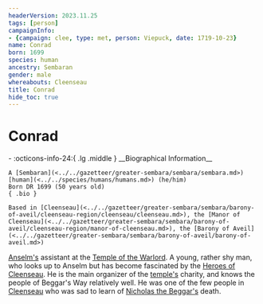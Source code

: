 ```yaml
---
headerVersion: 2023.11.25
tags: [person]
campaignInfo:
- {campaign: clee, type: met, person: Viepuck, date: 1719-10-23}
name: Conrad
born: 1699
species: human
ancestry: Sembaran
gender: male
whereabouts: Cleenseau
title: Conrad
hide_toc: true
---
```

# Conrad
<div class="grid cards ext-narrow-margin ext-one-column" markdown>
- :octicons-info-24:{ .lg .middle } __Biographical Information__

    A [Sembaran](<../../gazetteer/greater-sembara/sembara/sembara.md>) [human](<../../species/humans/humans.md>) (he/him)  
    Born DR 1699 (50 years old)  
    { .bio }

    Based in [Cleenseau](<../../gazetteer/greater-sembara/sembara/barony-of-aveil/cleenseau-region/cleenseau/cleenseau.md>), the [Manor of Cleenseau](<../../gazetteer/greater-sembara/sembara/barony-of-aveil/cleenseau-region/manor-of-cleenseau.md>), the [Barony of Aveil](<../../gazetteer/greater-sembara/sembara/barony-of-aveil/barony-of-aveil.md>)
</div>



[Anselm's](<./anselm.md>) assistant at the [Temple of the Warlord](<../../gazetteer/greater-sembara/sembara/barony-of-aveil/cleenseau-region/cleenseau/temple-of-the-warlord-in-cleenseau.md>). A young, rather shy man, who looks up to Anselm but has become fascinated by the [Heroes of Cleenseau](<../pcs/cleenseau/heroes-of-cleenseau.md>). He is the main organizer of the [temple's](<../../gazetteer/greater-sembara/sembara/barony-of-aveil/cleenseau-region/cleenseau/temple-of-the-warlord-in-cleenseau.md>) charity, and knows the people of Beggar's Way relatively well. He was one of the few people in [Cleenseau](<../../gazetteer/greater-sembara/sembara/barony-of-aveil/cleenseau-region/cleenseau/cleenseau.md>) who was sad to learn of [Nicholas the Beggar's](<./nicholas-the-beggar.md>) death.


